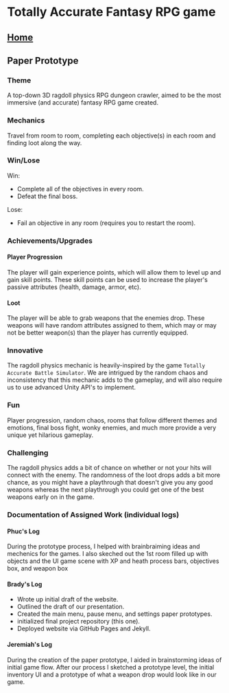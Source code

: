 # Totally Accurate Fantasy RPG game 

## [Home](../index.md)

## Paper Prototype

### Theme

A top-down 3D ragdoll physics RPG dungeon crawler, aimed to be the most immersive (and accurate) fantasy RPG game created.

### Mechanics

Travel from room to room, completing each objective(s) in each room and finding loot along the way.

### Win/Lose

Win:
- Complete all of the objectives in every room.
- Defeat the final boss.

Lose:
- Fail an objective in any room (requires you to restart the room).

### Achievements/Upgrades

#### Player Progression

The player will gain experience points, which will allow them to level up and gain skill points. These skill points can be used to increase the player's passive attributes (health, damage, armor, etc).

#### Loot
The player will be able to grab weapons that the enemies drop. These weapons will have random attributes assigned to them, which may or may not be better weapon(s) than the player has currently equipped.

### Innovative

The ragdoll physics mechanic is heavily-inspired by the game `Totally Accurate Battle Simulator`. We are intrigued by the random chaos and inconsistency that this mechanic adds to the gameplay, and will also require us to use advanced Unity API's to implement.

### Fun

Player progression, random chaos, rooms that follow different themes and emotions, final boss fight, wonky enemies, and much more provide a very unique yet hilarious gameplay.

### Challenging

The ragdoll physics adds a bit of chance on whether or not your hits will connect with the enemy. The randomness of the loot drops adds a bit more chance, as you might have a playthrough that doesn't give you any good weapons whereas the next playthrough you could get one of the best weapons early on in the game.

### Documentation of Assigned Work (individual logs)

#### Phuc's Log 

During the prototype process, I helped with brainbraiming ideas and mechenics for the games.  I also skeched out the 1st room filled up with objects  and the UI game scene with XP and heath process bars,  objectives box, and weapon box

#### Brady's Log

- Wrote up initial draft of the website.
- Outlined the draft of our presentation.
- Created the main menu, pause menu, and settings paper prototypes.
- initialized final project repository (this one).
- Deployed website via GitHub Pages and Jekyll.

#### Jeremiah's Log

During the creation of the paper prototype, I aided in brainstorming ideas of initial game flow. After our process I sketched a prototype level, the initial inventory UI and a prototype of what a weapon drop would look like in our game.
